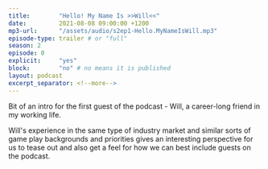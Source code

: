 ```yaml
---
title:        "Hello! My Name Is >>Will<<"
date:         2021-08-08 09:00:00 +1200
mp3-url:      "/assets/audio/s2ep1-Hello.MyNameIsWill.mp3"
episode-type: trailer # or "full"
season: 2
episode: 0
explicit:     "yes"
block:        "no" # no means it is published
layout: podcast
excerpt_separator: <!--more-->
---
```

<!--more-->

Bit of an intro for the first guest of the podcast - Will, a career-long friend in my working life.

Will's experience in the same type of industry market and similar sorts of game play backgrounds and priorities gives an interesting perspective for us to tease out and also get a feel for how we can best include guests on the podcast.